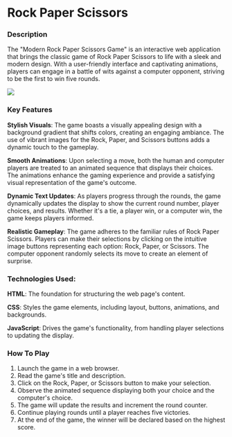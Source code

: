 # Rock Paper Scissors
### Description
The "Modern Rock Paper Scissors Game" is an interactive web application that brings the classic game of Rock Paper Scissors to life with a sleek and modern design. With a user-friendly interface and captivating animations, players can engage in a battle of wits against a computer opponent, striving to be the first to win five rounds.

![](assets/showcase.gif)

### Key Features
**Stylish Visuals**: The game boasts a visually appealing design with a background gradient that shifts colors, creating an engaging ambiance. The use of vibrant images for the Rock, Paper, and Scissors buttons adds a dynamic touch to the gameplay.

**Smooth Animations**: Upon selecting a move, both the human and computer players are treated to an animated sequence that displays their choices. The animations enhance the gaming experience and provide a satisfying visual representation of the game's outcome.

**Dynamic Text Updates**: As players progress through the rounds, the game dynamically updates the display to show the current round number, player choices, and results. Whether it's a tie, a player win, or a computer win, the game keeps players informed.

**Realistic Gameplay**: The game adheres to the familiar rules of Rock Paper Scissors. Players can make their selections by clicking on the intuitive image buttons representing each option: Rock, Paper, or Scissors. The computer opponent randomly selects its move to create an element of surprise.

### Technologies Used:
**HTML**: The foundation for structuring the web page's content.

**CSS**: Styles the game elements, including layout, buttons, animations, and backgrounds.

**JavaScript**: Drives the game's functionality, from handling player selections to updating the display.

### How To Play
1. Launch the game in a web browser.
2. Read the game's title and description.
3. Click on the Rock, Paper, or Scissors button to make your selection.
4. Observe the animated sequence displaying both your choice and the computer's choice.
5. The game will update the results and increment the round counter.
6. Continue playing rounds until a player reaches five victories.
7. At the end of the game, the winner will be declared based on the highest score.
